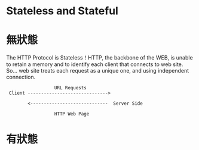 # Stateless and Stateful


# 無狀態

The HTTP Protocol is Stateless！HTTP, the backbone of the WEB, is unable to retain a memory and to identify each client that connects to web site. So... web site treats each request as a unique one, and using independent connection.


                      URL Requests
     Client ------------------------------>
     
            <-----------------------------  Server Side
     
                      HTTP Web Page


# 有狀態
